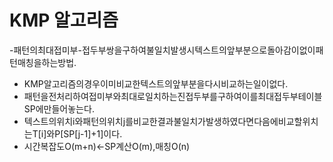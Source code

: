 # KMP 알고리즘
-패턴의최대접미부-접두부쌍을구하여불일치발생시텍스트의앞부분으로돌아감이없이패턴매칭을하는방법.
- KMP알고리즘의경우이미비교한텍스트의앞부분을다시비교하는일이없다.
- 패턴을전처리하여접미부와최대로일치하는진접두부를구하여이를최대접두부테이블SP에만들어놓는다.
- 텍스트의위치i와패턴의위치j를비교한결과불일치가발생하였다면다음에비교할위치는T[i]와P[SP[j-1]+1]이다.
- 시간복잡도O(m+n)←SP계산O(m),매칭O(n)

  
